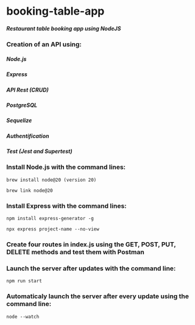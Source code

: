 # booking-table-app
##### Restaurant table booking app using NodeJS  


### Creation of an API using:
##### Node.js
##### Express
##### API Rest (CRUD)
##### PostgreSQL
##### Sequelize
#####  Authentification
##### Test (Jest and Supertest)  


### Install Node.js with the command lines:
```
brew install node@20 (version 20)
```
```
brew link node@20
``` 
### Install Express with the command lines:
```
npm install express-generator -g
```
```
npx express project-name --no-view
``` 

### Create four routes in index.js using the GET, POST, PUT, DELETE methods and test them with Postman  


### Launch the server after updates with the command line:
```
npm run start
```

### Automaticaly launch the server after every update using the command line:
```
node --watch
```




